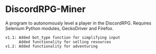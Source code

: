 # DiscordRPG-Miner
A program to autonomously level a player in the DiscordRPG.
Requires Selenium Python modules, GeckoDriver and Firefox.


    v1.1: Added bot_type function for simplifying input
          Added functionality for selling resources
    v1.2: Added functionality for adventuring

